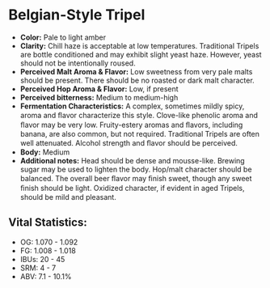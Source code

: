 # Belgian-Style Tripel

- **Color:** Pale to light amber
- **Clarity:** Chill haze is acceptable at low temperatures. Traditional Tripels are bottle conditioned and may exhibit slight yeast haze. However, yeast should not be intentionally roused.
- **Perceived Malt Aroma & Flavor:** Low sweetness from very pale malts should be present. There should be no roasted or dark malt character.
- **Perceived Hop Aroma & Flavor:** Low, if present
- **Perceived bitterness:** Medium to medium-high
- **Fermentation Characteristics:** A complex, sometimes mildly spicy, aroma and ﬂavor characterize this style. Clove-like phenolic aroma and ﬂavor may be very low. Fruity-estery aromas and ﬂavors, including banana, are also common, but not required. Traditional Tripels are often well attenuated. Alcohol strength and ﬂavor should be perceived.
- **Body:** Medium
- **Additional notes:** Head should be dense and mousse-like. Brewing sugar may be used to lighten the body. Hop/malt character should be balanced. The overall beer ﬂavor may ﬁnish sweet, though any sweet ﬁnish should be light. Oxidized character, if evident in aged Tripels, should be mild and pleasant.

## Vital Statistics:

- OG: 1.070 - 1.092
- FG: 1.008 - 1.018
- IBUs: 20 - 45
- SRM: 4 - 7
- ABV: 7.1 - 10.1% 
